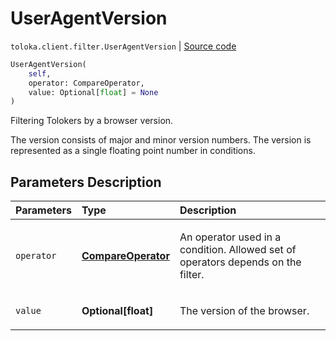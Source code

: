 # UserAgentVersion
`toloka.client.filter.UserAgentVersion` | [Source code](https://github.com/Toloka/toloka-kit/blob/v1.0.2/src/client/filter.py#L695)

```python
UserAgentVersion(
    self,
    operator: CompareOperator,
    value: Optional[float] = None
)
```

Filtering Tolokers by a browser version.


The version consists of major and minor version numbers.
The version is represented as a single floating point number in conditions.

## Parameters Description

| Parameters | Type | Description |
| :----------| :----| :-----------|
`operator`|**[CompareOperator](toloka.client.primitives.operators.CompareOperator.md)**|<p>An operator used in a condition. Allowed set of operators depends on the filter.</p>
`value`|**Optional\[float\]**|<p>The version of the browser.</p>
